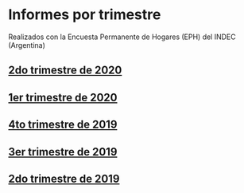 # Informes por trimestre

Realizados con la Encuesta Permanente de Hogares (EPH) del INDEC (Argentina)

## [2do trimestre de 2020](trim_2020_02/informe.nb.html)

## [1er trimestre de 2020](trim_2020_01/informe.nb.html)

## [4to trimestre de 2019](trim_2019_04/informe.nb.html)

## [3er trimestre de 2019](trim_2019_03/informe.nb.html)

## [2do trimestre de 2019](trim_2019_02/informe.nb.html)



